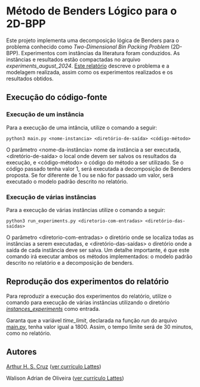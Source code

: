 # Método de Benders Lógico para o 2D-BPP

Este projeto implementa uma decomposição lógica de Benders para o problema conhecido como  *Two-Dimensional Bin Packing Problem* (2D-BPP). Experimentos com instâncias da literatura foram conduzidos. As instâncias e resultados estão compactadas no arquivo *experiments_august_2024*. [Este relatório](Relatorio_Benders_2D-BPP.pdf) descreve o problema e a modelagem realizada, assim como os experimentos realizados e os resultados obtidos. 

## Execução do código-fonte

### Execução de um instância

Para a execução de uma intância, utilize o comando a seguir:

```python3 main.py <nome-instancia> <diretório-de-saída> <código-método>```

O parâmetro <nome-da-instância\> nome da instância a ser executada, <diretório-de-saída\> o local onde devem ser salvos os resultados da execução, e <código-método\> o código do método a ser utilizado. Se o código passado tenha valor 1, será executada a decomposição de Benders proposta. Se for diferente de 1 ou se não for passado um valor, será executado o modelo padrão descrito no relatório.

### Execução de várias instâncias

Para a execução de várias instâncias utilize o comando a seguir:
 
```python3 run_experiments.py <diretorio-com-entradas> <diretório-das-saídas>```

O parâmetro <diretorio-com-entradas\> o diretório onde se localiza todas as instâncias a serem executadas, e <diretório-das-saídas\> o diretório onde a saída de cada instância deve ser salva. Um detalhe importante, é que este comando irá executar ambos os métodos implementados: o modelo padrão descrito no relatório e a decomposição de benders.

## Reprodução dos experimentos do relatório

Para reproduzir a execução dos experimentos do relatório, utilize o comando para execução de várias instâncias utilizando o diretório [*instances_experiments*](instances_experiments/) como entrada.

Garanta que a variável *time_limit*, declarada na função *run* do arquivo [main.py](main.py), tenha valor igual a 1800. Assim, o tempo limite será de 30 minutos, como no relatório.

## Autores

[Arthur H. S. Cruz](https://github.com/thuzax/) ([ver currículo Lattes](http://lattes.cnpq.br/7792617711548023))

Walison Adrian de Oliveira ([ver currículo Lattes](http://lattes.cnpq.br/5950090124404335))
